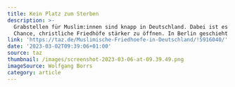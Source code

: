 ```yaml
---
title: Kein Platz zum Sterben
description: >-
  Grabstellen für Mus­li­m:in­nen sind knapp in Deutschland. Dabei ist es eine
  Chance, christliche Friedhöfe stärker zu öffnen. In Berlin geschieht das.
link: 'https://taz.de/Muslimische-Friedhoefe-in-Deutschland/!5916040/'
date: '2023-03-02T09:39:06+01:00'
source: taz
thumbnail: /images/screenshot-2023-03-06-at-09.39.49.png
imageSource: Wolfgang Borrs
category: article
---
```


